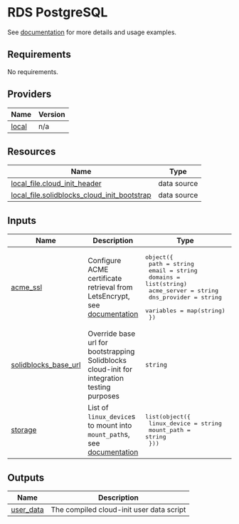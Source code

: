# RDS PostgreSQL

See [documentation](https://pellepelster.github.io/solidblocks/cloud-init) for more details and usage examples.

<!-- BEGIN_TF_DOCS -->
## Requirements

No requirements.

## Providers

| Name | Version |
|------|---------|
| <a name="provider_local"></a> [local](#provider\_local) | n/a |

## Resources

| Name | Type |
|------|------|
| [local_file.cloud_init_header](https://registry.terraform.io/providers/hashicorp/local/latest/docs/data-sources/file) | data source |
| [local_file.solidblocks_cloud_init_bootstrap](https://registry.terraform.io/providers/hashicorp/local/latest/docs/data-sources/file) | data source |

## Inputs

| Name | Description | Type | Default | Required |
|------|-------------|------|---------|:--------:|
| <a name="input_acme_ssl"></a> [acme\_ssl](#input\_acme\_ssl) | Configure ACME certificate retrieval from LetsEncrypt, see [documentation](https://pellepelster.github.io/solidblocks/cloud-init/functions/lego/#lego_setup_dns) | <pre>object({<br>    path         = string<br>    email        = string<br>    domains      = list(string)<br>    acme_server  = string<br>    dns_provider = string<br>    variables    = map(string)<br>  })</pre> | `null` | no |
| <a name="input_solidblocks_base_url"></a> [solidblocks\_base\_url](#input\_solidblocks\_base\_url) | Override base url for bootstrapping Solidblocks cloud-init for integration testing purposes | `string` | `null` | no |
| <a name="input_storage"></a> [storage](#input\_storage) | List of `linux_device`s to mount into `mount_path`s, see [documentation](https://pellepelster.github.io/solidblocks/cloud-init/functions/storage/#storage_mount) | <pre>list(object({<br>    linux_device = string<br>    mount_path   = string<br>  }))</pre> | `[]` | no |

## Outputs

| Name | Description |
|------|-------------|
| <a name="output_user_data"></a> [user\_data](#output\_user\_data) | The compiled cloud-init user data script |
<!-- END_TF_DOCS -->